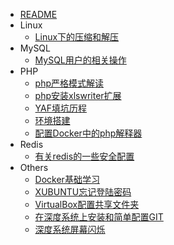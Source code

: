 * [README](/README.md)
* Linux
   * [Linux下的压缩和解压](/linux/Linux下的压缩和解压.md)
* MySQL
   * [MySQL用户的相关操作](/mysql/MySQL用户的相关操作.md)
* PHP
   * [php严格模式解读](/php/php严格模式解读.md)
   * [php安装xlswriter扩展](/php/php安装xlswriter扩展.md)
   * [YAF填坑历程](/php/YAF填坑历程.md)
   * [环境搭建](/php/环境搭建.md)
   * [配置Docker中的php解释器](/php/配置Docker中的php解释器.md)
* Redis
   * [有关redis的一些安全配置](/redis/有关redis的一些安全配置.md)
* Others
   * [Docker基础学习](/others/Docker基础学习.md)
   * [XUBUNTU忘记登陆密码](/others/XUBUNTU忘记登陆密码.md)
   * [VirtualBox配置共享文件夹](/others/VirtualBox配置共享文件夹.md)
   * [在深度系统上安装和简单配置GIT](/others/在深度系统上安装和简单配置GIT.md)
   * [深度系统屏幕闪烁](/others/深度系统屏幕闪烁.md)